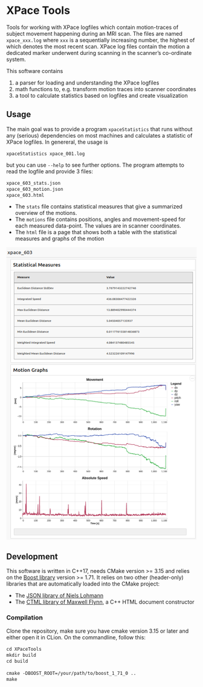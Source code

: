 # XPace Tools

Tools for working with XPace logfiles which contain motion-traces of subject movement happening during an MRI scan.
The files are named `xpace_xxx.log` where `xxx` is a sequentially increasing number, the highest of which denotes 
the most recent scan.
XPace log files contain the motion a dedicated marker underwent during scanning in the scanner’s co-ordinate system.

This software contains

1. a parser for loading and understanding the XPace logfiles
2. math functions to, e.g. transform motion traces into scanner coordinates
3. a tool to calculate statistics based on logfiles and create visualization

## Usage

The main goal was to provide a program `xpaceStatistics` that runs without any (serious) dependencies on most machines
and calculates a statistic of XPace logfiles.
In genereral, the usage is

```shell
xpaceStatistics xpace_001.log
```

but you can use `--help` to see further options.
The program attempts to read the logfile and provide 3 files:

```shell
xpace_603_stats.json
xpace_603_motion.json
xpace_603.html
```

- The `stats` file contains statistical measures that give a summarized overview of the motions.
- The `motions` file contains positions, angles and movement-speed for each measured data-point. The values are in scanner coordinates.
- The `html` file is a page that shows both a table with the statistical measures and graphs of the motion

![Screenshot](resources/screenshot.png)

## Development


This software is written in C++17, needs CMake version >= 3.15 and relies on the [Boost library](https://www.boost.org/) 
version >= 1.71.
It relies on two other (header-only) libraries that are automatically loaded into the CMake project:

- The [JSON library of Niels Lohmann](https://github.com/nlohmann/json)
- The [CTML library of Maxwell Flynn](https://github.com/tinfoilboy/CTML), a C++ HTML document constructor

### Compilation

Clone the repository, make sure you have cmake version 3.15 or later and either open it in CLion. On the commandline,
follow this:

```shell script
cd XPaceTools
mkdir build
cd build

cmake -DBOOST_ROOT=/your/path/to/boost_1_71_0 ..
make
```